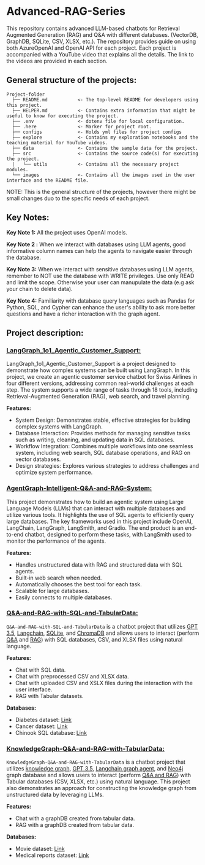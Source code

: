 # Advanced-RAG-Series
This repository contains advanced LLM-based chatbots for Retrieval Augmented Generation (RAG) and Q&A with different databases. (VectorDB, GraphDB, SQLite, CSV, XLSX, etc.). The repository provides guide on using both AzureOpenAI and OpenAI API for each project. Each project is accompanied with a YouTube video that explains all the details. The link to the videos are provided in each section.

## General structure of the projects:

```
Project-folder
  ├── README.md           <- The top-level README for developers using this project.
  ├── HELPER.md           <- Contains extra information that might be useful to know for executing the project.
  ├── .env                <- dotenv file for local configuration.
  ├── .here               <- Marker for project root.
  ├── configs             <- Holds yml files for project configs
  ├── explore             <- Contains my exploration notebooks and the teaching material for YouTube videos. 
  ├── data                <- Contains the sample data for the project.
  ├── src                 <- Contains the source code(s) for executing the project.
  |   └── utils           <- Contains all the necessary project modules. 
  └── images              <- Contains all the images used in the user interface and the README file. 
```
NOTE: This is the general structure of the projects, however there might be small changes duo to the specific needs of each project.

## Key Notes:
**Key Note 1:** All the project uses OpenAI models.

**Key Note 2 :** When we interact with databases using LLM agents, good informative column names can help the agents to navigate easier through the database.

**Key Note 3:** When we interact with sensitive databases using LLM agents, remember to NOT use the database with WRITE privileges. Use only READ and limit the scope. Otherwise your user can manupulate the data (e.g ask your chain to delete data).

**Key Note 4:** Familiarity with database query languages such as Pandas for Python, SQL, and Cypher can enhance the user's ability to ask more better questions and have a richer interaction with the graph agent.

## Project description:
<!-- ====================================== -->
<!-- LangGraph_1o1_Agentic_Customer_Support -->
<!-- ====================================== -->
<a id="AgentGraph-Intelligent-Q&A-and-RAG-System"></a>
<h3><a style=" white-space:nowrap; " href="https://github.com/Farzad-R/Advanced-QA-and-RAG-Series/tree/main/LangGraph_1o1_Agentic_Customer_Support"><b>LangGraph_1o1_Agentic_Customer_Support:</b></a></h3>

LangGraph_1o1_Agentic_Customer_Support is a project designed to demonstrate how complex systems can be built using LangGraph. In this project, we create an agentic customer service chatbot for Swiss Airlines in four different versions, addressing common real-world challenges at each step. The system supports a wide range of tasks through 18 tools, including Retrieval-Augmented Generation (RAG), web search, and travel planning.


**Features:**
- System Design: Demonstrates stable, effective strategies for building complex systems with LangGraph.
- Database Interaction: Provides methods for managing sensitive tasks such as writing, cleaning, and updating data in SQL databases.
- Workflow Integration: Combines multiple workflows into one seamless system, including web search, SQL database operations, and RAG on vector databases.
- Design strategies: Explores various strategies to address challenges and optimize system performance.



<!-- ========================================= -->
<!-- AgentGraph-Intelligent-Q&A-and-RAG-System -->
<!-- ========================================= -->
<a id="AgentGraph-Intelligent-Q&A-and-RAG-System"></a>
<h3><a style=" white-space:nowrap; " href="https://github.com/Farzad-R/Advanced-QA-and-RAG-Series/tree/main/AgentGraph-Intelligent-Q%26A-and-RAG-System"><b>AgentGraph-Intelligent-Q&A-and-RAG-System:</b></a></h3>

This project demonstrates how to build an agentic system using Large Language Models (LLMs) that can interact with multiple databases and utilize various tools. It highlights the use of SQL agents to efficiently query large databases. The key frameworks used in this project include OpenAI, LangChain, LangGraph, LangSmith, and Gradio. The end product is an end-to-end chatbot, designed to perform these tasks, with LangSmith used to monitor the performance of the agents.

**Features:**
- Handles unstructured data with RAG and structured data with SQL agents.
- Built-in web search when needed.
- Automatically chooses the best tool for each task.
- Scalable for large databases.
- Easily connects to multiple databases.




<!-- ==================================== -->
<!-- Q&A-and-RAG-with-SQL-and-TabularData -->
<!-- ==================================== -->
<a id="Q&A-and-RAG-with-SQL-and-TabularData"></a>
<h3><a style=" white-space:nowrap; " href="https://github.com/Farzad-R/Advanced-RAG-Series/tree/main/Q&A-and-RAG-with-SQL-and-TabularData"><b>Q&A-and-RAG-with-SQL-and-TabularData:</b></a></h3>

`Q&A-and-RAG-with-SQL-and-TabularData` is a chatbot project that utilizes <u>GPT 3.5</u>, <u>Langchain</u>, <u>SQLite</u>, and <u>ChromaDB</u> and allows users to interact (perform <u>Q&A</u> and <u>RAG</u>) with SQL databases, CSV, and XLSX files using natural language.

**Features:**
- Chat with SQL data.
- Chat with preprocessed CSV and XLSX data.
- Chat with uploaded CSV and XSLX files during the interaction with the user interface.
- RAG with Tabular datasets.

**Databases:**
- Diabetes dataset: [Link](https://www.kaggle.com/datasets/akshaydattatraykhare/diabetes-dataset?resource=download&select=diabetes.csv)
- Cancer dataset: [Link](https://www.kaggle.com/datasets/rohansahana/breast-cancer-dataset-for-beginners?select=train.csv)
- Chinook SQL database: [Link](https://database.guide/2-sample-databases-sqlite/)


<!-- =========================================== -->
<!-- KnowledgeGraph-Q&A-and-RAG-with-TabularData -->
<!-- =========================================== -->
<a id="KnowledgeGraph-Q&A-and-RAG-with-TabularData"></a>
<h3><a style=" white-space:nowrap; " href="https://github.com/Farzad-R/Advanced-RAG-Series/tree/main/KnowledgeGraph-Q&A-and-RAG-with-TabularData"><b>KnowledgeGraph-Q&A-and-RAG-with-TabularData:</b></a></h3>

`KnowledgeGraph-Q&A-and-RAG-with-TabularData` is a chatbot project that utilizes <u>knowledge graph</u>, <u>GPT 3.5</u>, <u>Langchain graph agent</u>, and <u>Neo4j</u> graph database and allows users to interact (perform <u>Q&A and RAG</u>) with Tabular databases (CSV, XLSX, etc.) using natural language. This project also demonstrates an approach for constructing the knowledge graph from unstructured data by leveraging LLMs.

**Features:**
- Chat with a graphDB created from tabular data.
- RAG with a graphDB created from tabular data.

**Databases:**
- Movie dataset: [Link](https://raw.githubusercontent.com/tomasonjo/blog-datasets/main/movies/movies_small.csv)
- Medical reports dataset: [Link](https://github.com/neo4j-partners/neo4j-generative-ai-azure/tree/main/ingestion/data)



